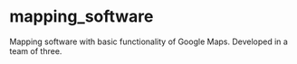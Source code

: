 # mapping_software
Mapping software with basic functionality of Google Maps. Developed in a team of three.
